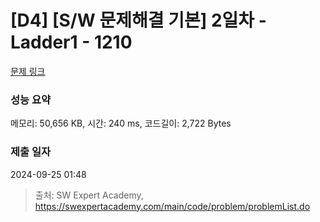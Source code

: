 # [D4] [S/W 문제해결 기본] 2일차 - Ladder1 - 1210 

[문제 링크](https://swexpertacademy.com/main/code/problem/problemDetail.do?contestProbId=AV14ABYKADACFAYh) 

### 성능 요약

메모리: 50,656 KB, 시간: 240 ms, 코드길이: 2,722 Bytes

### 제출 일자

2024-09-25 01:48



> 출처: SW Expert Academy, https://swexpertacademy.com/main/code/problem/problemList.do